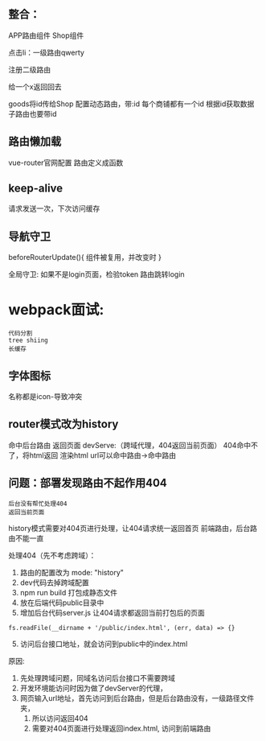 

## 整合：
APP路由组件 Shop组件

点击li：一级路由qwerty

注册二级路由

给一个x返回回去

goods将id传给Shop
	配置动态路由，带:id
	每个商铺都有一个id
	根据id获取数据
	子路由也要带id

## 路由懒加载
vue-router官网配置
路由定义成函数

## keep-alive
请求发送一次，下次访问缓存
<keep-alive include="componentName"><router-view></keep-alive>

## 导航守卫
beforeRouterUpdate(){
	组件被复用，并改变时
}

全局守卫:
	如果不是login页面，检验token
	路由跳转login

# webpack面试:
	代码分割
	tree shiing
	长缓存

## 字体图标
名称都是icon-导致冲突


## router模式改为history
命中后台路由
返回页面
	devServe:（跨域代理，404返回当前页面）
		404命中不了，将html返回
		渲染html url可以命中路由->命中路由

## 问题：部署发现路由不起作用404
	后台没有帮忙处理404
	返回当前页面

history模式需要对404页进行处理，让404请求统一返回首页
前端路由，后台路由不能一直

处理404（先不考虑跨域）：
1. 路由的配置改为 mode: "history"
2. dev代码去掉跨域配置
3. npm run build 打包成静态文件
4. 放在后端代码public目录中
5. 增加后台代码server.js
  让404请求都返回当前打包后的页面
  ```
  fs.readFile(__dirname + '/public/index.html', (err, data) => {}
  ```
5. 访问后台接口地址，就会访问到public中的index.html
   
原因:
  1. 先处理跨域问题，同域名访问后台接口不需要跨域
  2. 开发环境能访问时因为做了devServer的代理，
  3. 网页输入url地址，首先访问到后台路由，但是后台路由没有，一级路径文件夹，
     1. 所以访问返回404
     2. 需要对404页面进行处理返回index.html, 访问到前端路由
